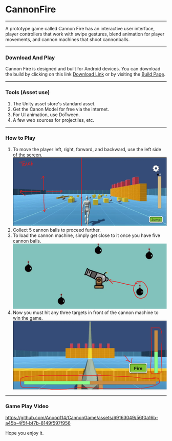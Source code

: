 # CannonFire

---

A prototype game called Cannon Fire has an interactive user interface, player controllers that work with swipe gestures, blend animation for player movements, and cannon machines that shoot cannonballs.

---
### Download And Play

Cannon Fire is designed and built for Android devices. You can download the build by clicking on this link [Download Link](https://github.com/Anoop114/CannonGame/releases/download/AndroidBuild/CannonFire.apk) or by visiting the [Build Page](https://github.com/Anoop114/CannonGame/releases/tag/AndroidBuild).

---

### Tools (Asset use)
1. The Unity asset store's standard asset.
2. Get the Canon Model for free via the internet.
3. For UI animation, use DoTween.
4. A few web sources for projectiles, etc.

---

### How to Play

1. To move the player left, right, forward, and backward, use the left side of the screen.
![MovePlayerImage](./Production/1.png)
2. Collect 5 cannon balls to proceed further.
3. To load the cannon machine, simply get close to it once you have five cannon balls.
![CannonDragDrop](./Production/2.png)
4. Now you must hit any three targets in front of the cannon machine to win the game.
![CannonHitImage](./Production/3.png)

---

### Game Play Video
https://github.com/Anoop114/CannonGame/assets/69163049/56f0a16b-a45b-4f5f-bf7b-8149f597f956

Hope you enjoy it.
